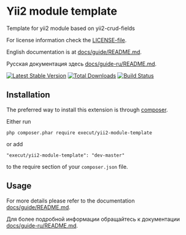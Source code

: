 # Yii2 module template
Template for yii2 module based on yii2-crud-fields

For license information check the [LICENSE-file](https://github.com/execut/yii2-module-template/blob/master/LICENSE.md).

English documentation is at [docs/guide/README.md](https://github.com/execut/yii2-module-template/blob/master/docs/guide/README.md).

Русская документация здесь [docs/guide-ru/README.md](https://github.com/execut/yii2-module-template/blob/master/docs/guide-ru/README.md).

[![Latest Stable Version](https://poser.pugx.org/execut/yii2-module-template/v/stable.png)](https://packagist.org/packages/execut/yii2-module-template)
[![Total Downloads](https://poser.pugx.org/execut/yii2-module-template/downloads.png)](https://packagist.org/packages/execut/yii2-module-template)
[![Build Status](https://travis-ci.com/execut/yii2-module-template.svg?branch=master)](https://travis-ci.com/execut/yii2-module-template)


Installation
------------

The preferred way to install this extension is through [composer](http://getcomposer.org/download/).

Either run

```
php composer.phar require execut/yii2-module-template
```

or add

```
"execut/yii2-module-template": "dev-master"
```

to the require section of your `composer.json` file.

Usage
----

For more details please refer to the documentation [docs/guide/README.md](https://github.com/execut/yii2-module-template/blob/master/docs/guide/README.md).

Для более подробной информации обращайтесь к документации [docs/guide-ru/README.md](https://github.com/execut/yii2-module-template/blob/master/docs/guide-ru/README.md).
